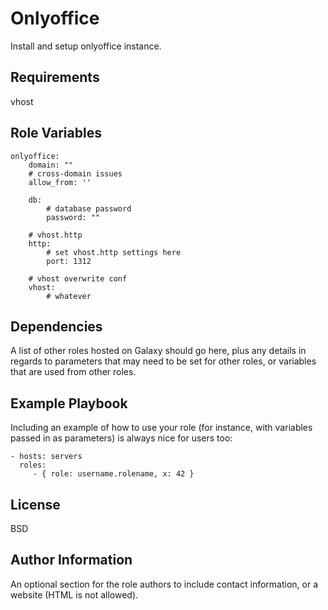 Onlyoffice
=========

Install and setup onlyoffice instance.

Requirements
------------

vhost

Role Variables
--------------

```
onlyoffice:
    domain: ""
    # cross-domain issues
    allow_from: ''

    db:
        # database password
        password: ""

    # vhost.http
    http:
        # set vhost.http settings here
        port: 1312

    # vhost overwrite conf
    vhost:
        # whatever
```


Dependencies
------------

A list of other roles hosted on Galaxy should go here, plus any details in regards to parameters that may need to be set for other roles, or variables that are used from other roles.

Example Playbook
----------------

Including an example of how to use your role (for instance, with variables passed in as parameters) is always nice for users too:

    - hosts: servers
      roles:
         - { role: username.rolename, x: 42 }

License
-------

BSD

Author Information
------------------

An optional section for the role authors to include contact information, or a website (HTML is not allowed).
